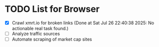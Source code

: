 # TODO List for Browser

- [x] Crawl xmrt.io for broken links  (Done at Sat Jul 26 22:40:38 2025: No actionable real task found.)
- [ ] Analyze traffic sources
- [ ] Automate scraping of market cap sites